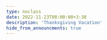 ```yaml
---
type: noclass
date: 2022-11-23T08:00:00+3:30
description: 'Thanksgiving Vacation'
hide_from_announcments: true
---
```


